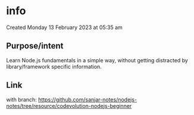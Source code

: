 # info
Created Monday 13 February 2023 at 05:35 am

## Purpose/intent
Learn Node.js fundamentals in a simple way, without getting distracted by library/framework specific information.


## Link
with branch: https://github.com/sanjar-notes/nodejs-notes/tree/resource/codevolution-nodejs-beginner